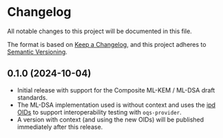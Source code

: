 # Changelog

All notable changes to this project will be documented in this file.

The format is based on [Keep a Changelog](https://keepachangelog.com/en/1.0.0/), and this project adheres to [Semantic Versioning](https://semver.org/spec/v2.0.0.html).

## 0.1.0 (2024-10-04)
- Initial release with support for the Composite ML-KEM / ML-DSA draft standards.
- The ML-DSA implementation used is without context and uses the [ipd OIDs](https://github.com/IETF-Hackathon/pqc-certificates/blob/master/docs/oid_mapping.md) to support interoperability testing with `oqs-provider`.
- A version with context (and using the new OIDs) will be published immediately after this release.